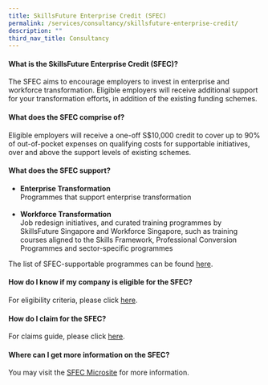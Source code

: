```yaml
---
title: SkillsFuture Enterprise Credit (SFEC)
permalink: /services/consultancy/skillsfuture-enterprise-credit/
description: ""
third_nav_title: Consultancy
---
```

<h4>What is the SkillsFuture Enterprise Credit (SFEC)?</h4>
<p>The SFEC aims to encourage employers to invest in enterprise and workforce transformation. Eligible employers will receive additional support for your transformation efforts, in addition of the existing funding schemes.</p>

<h4>What does the SFEC comprise of?</h4>
<p>Eligible employers will receive a one-off S$10,000 credit to cover up to 90% of out-of-pocket expenses on qualifying costs for supportable initiatives, over and above the support levels of existing schemes.</p>

<h4>What does the SFEC support?</h4>

<ul>
  <li><b>Enterprise Transformation</b><br>Programmes that support enterprise transformation</li><br>
  <li><b>Workforce Transformation</b><br>Job redesign initiatives, and curated training programmes by SkillsFuture Singapore and Workforce Singapore, such as training courses aligned to the Skills Framework, Professional Conversion Programmes and sector-specific programmes</br></li>
  </ul>

<p>The list of SFEC-supportable programmes can be found <a href="https://sfec-microsite.enterprisejobskills.gov.sg/SFEC">here</a>.</p>

<h4>How do I know if my company is eligible for the SFEC?</h4>
<p>For eligibility criteria, please click <a href="https://sfec-microsite.enterprisejobskills.gov.sg/SFEC">here</a>.</p>

<h4>How do I claim for the SFEC?</h4>
<p>For claims guide, please click <a href="https://sfec-microsite.enterprisejobskills.gov.sg/docs/default-source/default-document-library/sfec-claim-guide---final-(171121).pdf">here</a>.</p>

<h4>Where can I get more information on the SFEC?</h4>
<p>You may visit the <a href="https://sfec-microsite.enterprisejobskills.gov.sg/home/">SFEC Microsite</a> for more information.</p>